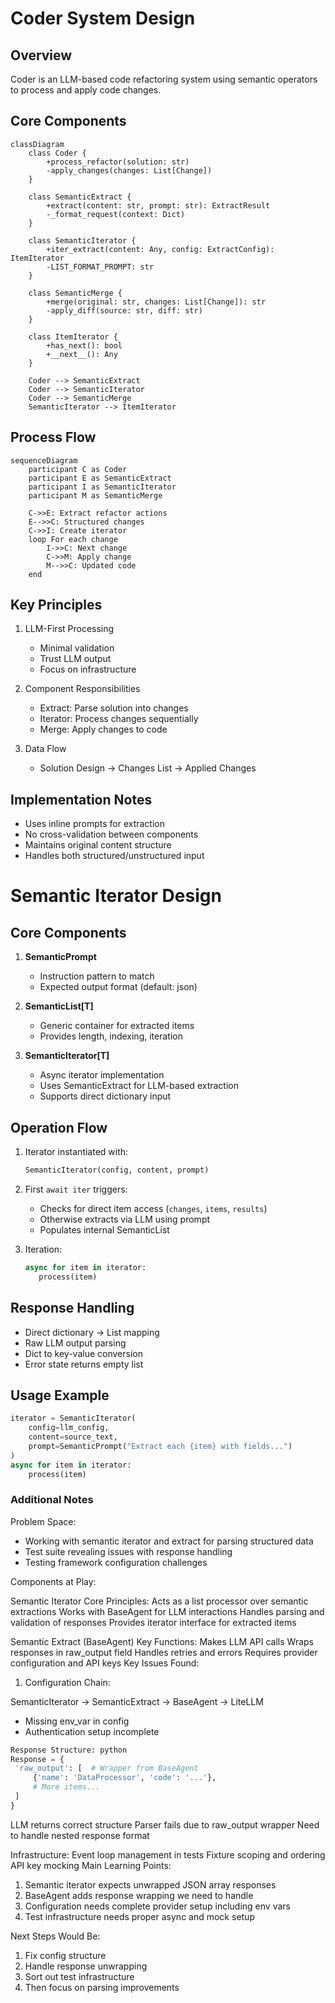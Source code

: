 # Coder System Design

## Overview
Coder is an LLM-based code refactoring system using semantic operators to process and apply code changes.

## Core Components

```mermaid
classDiagram
    class Coder {
        +process_refactor(solution: str)
        -apply_changes(changes: List[Change])
    }
    
    class SemanticExtract {
        +extract(content: str, prompt: str): ExtractResult
        -_format_request(context: Dict)
    }
    
    class SemanticIterator {
        +iter_extract(content: Any, config: ExtractConfig): ItemIterator
        -LIST_FORMAT_PROMPT: str
    }
    
    class SemanticMerge {
        +merge(original: str, changes: List[Change]): str
        -apply_diff(source: str, diff: str)
    }
    
    class ItemIterator {
        +has_next(): bool
        +__next__(): Any
    }

    Coder --> SemanticExtract
    Coder --> SemanticIterator
    Coder --> SemanticMerge
    SemanticIterator --> ItemIterator

```

## Process Flow

```mermaid
sequenceDiagram
    participant C as Coder
    participant E as SemanticExtract
    participant I as SemanticIterator
    participant M as SemanticMerge
    
    C->>E: Extract refactor actions
    E-->>C: Structured changes
    C->>I: Create iterator
    loop For each change
        I->>C: Next change
        C->>M: Apply change
        M-->>C: Updated code
    end
```

## Key Principles

1. LLM-First Processing
   - Minimal validation
   - Trust LLM output
   - Focus on infrastructure

2. Component Responsibilities
   - Extract: Parse solution into changes
   - Iterator: Process changes sequentially 
   - Merge: Apply changes to code

3. Data Flow
   - Solution Design → Changes List → Applied Changes

## Implementation Notes
- Uses inline prompts for extraction
- No cross-validation between components
- Maintains original content structure
- Handles both structured/unstructured input

# Semantic Iterator Design

## Core Components

1. **SemanticPrompt**
   - Instruction pattern to match
   - Expected output format (default: json)

2. **SemanticList[T]**
   - Generic container for extracted items
   - Provides length, indexing, iteration

3. **SemanticIterator[T]**
   - Async iterator implementation
   - Uses SemanticExtract for LLM-based extraction
   - Supports direct dictionary input

## Operation Flow

1. Iterator instantiated with:
   ```python
   SemanticIterator(config, content, prompt)
   ```

2. First `await iter` triggers:
   - Checks for direct item access (`changes`, `items`, `results`)
   - Otherwise extracts via LLM using prompt
   - Populates internal SemanticList

3. Iteration:
   ```python 
   async for item in iterator:
      process(item)
   ```

## Response Handling

- Direct dictionary -> List mapping
- Raw LLM output parsing
- Dict to key-value conversion 
- Error state returns empty list

## Usage Example
```python
iterator = SemanticIterator(
    config=llm_config,
    content=source_text,
    prompt=SemanticPrompt("Extract each {item} with fields...")
)
async for item in iterator:
    process(item)
```

### Additional Notes

Problem Space:
- Working with semantic iterator and extract for parsing structured data
- Test suite revealing issues with response handling
- Testing framework configuration challenges

Components at Play:

Semantic Iterator
Core Principles:
Acts as a list processor over semantic extractions
Works with BaseAgent for LLM interactions
Handles parsing and validation of responses
Provides iterator interface for extracted items

Semantic Extract (BaseAgent)
Key Functions:
Makes LLM API calls
Wraps responses in raw_output field
Handles retries and errors
Requires provider configuration and API keys
Key Issues Found:
1. Configuration Chain:

SemanticIterator -> SemanticExtract -> BaseAgent -> LiteLLM

- Missing env_var in config
- Authentication setup incomplete

```python
Response Structure: python
Response = {
 'raw_output': [  # Wrapper from BaseAgent
     {'name': 'DataProcessor', 'code': '...'}, 
     # More items...
 ]
}
```

LLM returns correct structure
Parser fails due to raw_output wrapper
Need to handle nested response format

Infrastructure:
Event loop management in tests
Fixture scoping and ordering
API key mocking
Main Learning Points:
1. Semantic iterator expects unwrapped JSON array responses
2. BaseAgent adds response wrapping we need to handle
3. Configuration needs complete provider setup including env vars
4. Test infrastructure needs proper async and mock setup

Next Steps Would Be:
1. Fix config structure
2. Handle response unwrapping 
3. Sort out test infrastructure
4. Then focus on parsing improvements

